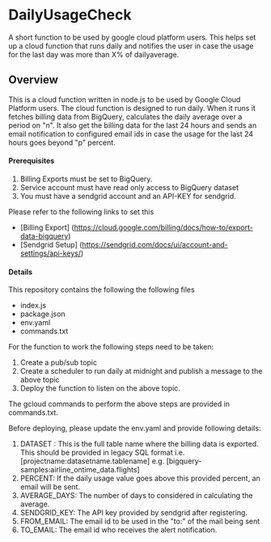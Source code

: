 # DailyUsageCheck
A short function to be used by google cloud platform users. This helps set up a cloud function that runs daily and notifies the user in case the usage for the last day was more than X% of dailyaverage.

## Overview

This is a cloud function written in node.js to be used by Google Cloud Platform users. The cloud function is designed to run daily. When it runs it fetches billing data from BigQuery, calculates the daily average over a period on "n". It also get the billing data for the last 24 hours and sends an email notification to configured email ids in case the usage for the last 24 hours goes beyond "p" percent.

#### Prerequisites

1. Billing Exports must be set to BigQuery.
2. Service account must have read only access to BigQuery dataset
3. You must have a sendgrid account and an API-KEY for sendgrid.

Please refer to the following links to set this
* [Billing Export] (https://cloud.google.com/billing/docs/how-to/export-data-bigquery)
* [Sendgrid Setup] (https://sendgrid.com/docs/ui/account-and-settings/api-keys/)


#### Details

This repository contains the following the following files

* index.js 
* package.json
* env.yaml
* commands.txt

For the function to work the following steps need to be taken:

1. Create a pub/sub topic
2. Create a scheduler to run daily at midnight and publish a message to the above topic
3. Deploy the function to listen on the above topic.

The gcloud commands to perform the above steps are provided in commands.txt.

Before deploying, please update the env.yaml and provide following details:

1. DATASET : This is the full table name where the billing data is exported. This should be provided in legacy SQL format i.e. [projectname:datasetname.tablename] e.g. [bigquery-samples:airline_ontime_data.flights]
2. PERCENT: If the daily usage value goes above this provided percent, an email will be sent.
3. AVERAGE_DAYS: The number of days to considered in calculating the average.
4. SENDGRID_KEY: The API key provided by sendgrid after registering.
5. FROM_EMAIL: The email id to be used in the "to:" of the mail being sent
6. TO_EMAIL: The email id who receives the alert notification.





